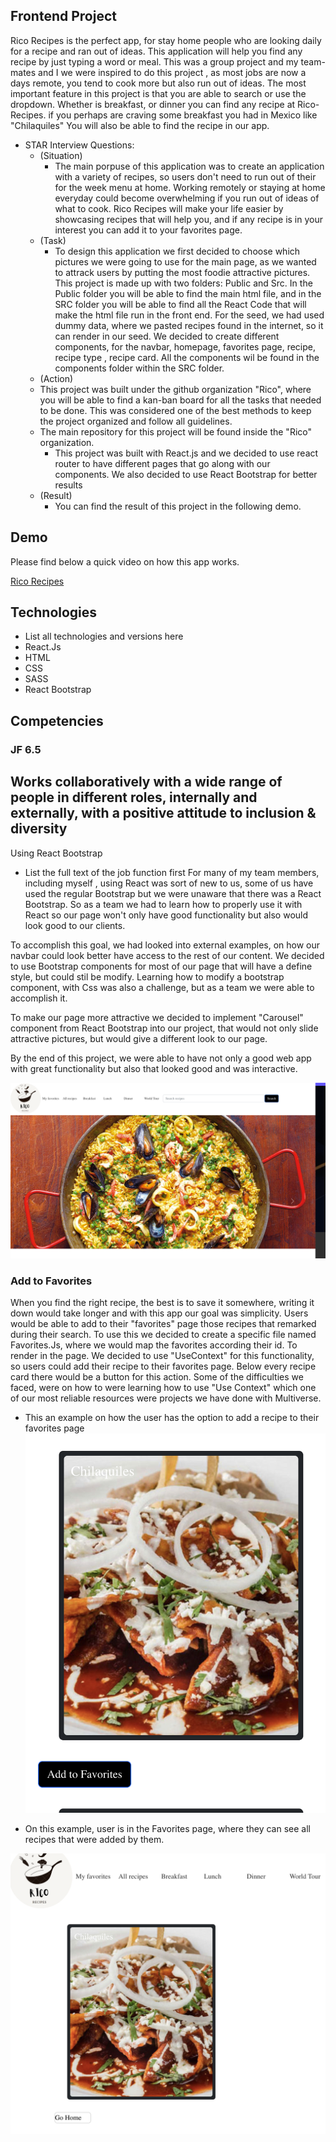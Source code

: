 ## Frontend Project

Rico Recipes is the perfect app, for stay home people who are looking daily for a recipe and ran out of ideas. This application will help you find any recipe by just typing a word or meal.
This was a group project and my team-mates and I we were inspired to do this project , as most jobs are now a days remote, you tend to cook more but also run out of ideas.
The most important feature in this project is that you are able to search or use the dropdown. Whether is breakfast, or dinner you can find any recipe at Rico-Recipes. if you perhaps are craving some breakfast you had in Mexico like "Chilaquiles" You will also be able to find the recipe in our app.
- STAR Interview Questions:
    - (Situation) 
        * The main porpuse of this application was to create an application with a variety of recipes, so users don't need to run out of their for the week menu at home. Working remotely or staying at home everyday could become overwhelming if you run out of ideas of what to cook. Rico Recipes will make your life easier by showcasing recipes that will help you, and if any recipe is in your interest you can add it to your favorites page.
    - (Task) 
        * To design this application we first decided to choose which pictures we were going to use for the main page, as we wanted to attrack users by putting the most foodie attractive pictures. This project is made up with two folders: Public and Src. In the Public folder you will be able to find the main html file, and in the SRC folder you will be able to find all the React Code that will make the html file run  in the front end. For the seed, we had used dummy data, where we pasted recipes found in the internet, so it can render in our seed.
         We decided to create different components, for the navbar, homepage, favorites page, recipe, recipe type , recipe card. All the components wil be found in the components folder within the SRC folder.
    - (Action) 
    * This project was built under the github organization "Rico", where you will be able to find a kan-ban board for all the tasks that needed to be done. This was considered one of the best methods to keep the project organized and follow all guidelines.
    * The main repository for this project will be found inside the "Rico" organization.
        * This project was built with React.js and we decided to use react router to have different pages that go along with our components. We also decided to use React Bootstrap for better results
    - (Result) 
        * You can find the result of this project in the following demo.
## Demo
Please find below a quick video on how this app works. 


[Rico Recipes](https://youtu.be/WE4RjUwTCiQ)

## Technologies
- List all technologies and versions here
- React.Js
- HTML
- CSS
- SASS
- React Bootstrap


## Competencies
### JF 6.5
## Works collaboratively with a wide range of people in different roles, internally and externally, with a positive attitude to inclusion & diversity
Using React Bootstrap
- List the full text of the job function first
For many of my team members, including myself , using React was sort of new to us, some of us have used the regular Bootstrap but we were unaware that there was a React Bootstrap. So as a team we had to learn how to properly use it with React so our page won't only have good functionality but also would look good to our clients.

To accomplish this goal, we had looked into external examples, on how our navbar could look better have access to the rest of our content.
We decided to use Bootstrap components for most of our page that will have a define style, but could stil be modify. Learning how to modify a bootstrap component, with Css was also a challenge, but as a team we were able to accomplish it.

To make our page more attractive we decided to implement "Carousel" component from React Bootstrap into our project, that would not only slide attractive pictures, but would give a different look to our page.

By the end of this project, we were able to have not only a good web app with great functionality but also that looked good and was interactive.

!["Bootstrap example"](../Images/bootstrap.png)
### Add to Favorites
When you find the right recipe, the best is to save it somewhere, writing it down would take longer and with this app our goal was simplicity.
Users would be able to add to their "favorites" page those recipes that remarked during their search.
To use this we decided to create a specific file named Favorites.Js, where we would map the favorites according their id. To render in the page.
We decided to use "UseContext" for this functionality, so users could add their recipe to their favorites page. Below every recipe card there would be a button for this action.
Some of the difficulties we faced, were on how to were learning how to use "Use Context" which one of our most reliable resources were projects we have done with Multiverse.
 - This an example on how the user has the option to add a recipe to their favorites page
 !["add Favorites 1"](../Images/addFavorites1.png)

 - On this example, user is in the Favorites page, where they can see all recipes that were added by them.

 !["add Favorites 2"](../Images/addFavorites2.png)




